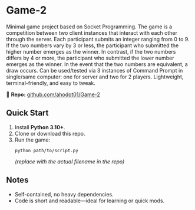 <h1>Game-2</h1>

<p>
  Minimal game project based on Socket Programming. The game is a competition between two client instances that interact with each other through the server. 
Each participant submits an integer ranging from 0 to 9. If the two numbers vary by 3 or less, the participant who submitted the higher number emerges as the winner. 
In contrast, if the two numbers differs by 4 or more, the participant who submitted the lower number emerges as the winner. In the event that the two numbers are 
equivalent, a draw occurs. Can be used/tested via 3 instances of Command Prompt in single/same computer: one for server and two for 2 players. Lightweight, terminal-friendly, and easy to tweak. 
</p>

<p>
  🔗 <strong>Repo:</strong>
  <a href="https://github.com/ahodot01/Game-2" target="_blank" rel="noopener noreferrer">
    github.com/ahodot01/Game-2
  </a>
</p>

<h2>Quick Start</h2>
<ol>
  <li>Install <strong>Python 3.10+</strong>.</li>
  <li>Clone or download this repo.</li>
  <li>Run the game:
    <pre><code>python path/to/script.py</code></pre>
    <em>(replace with the actual filename in the repo)</em>
  </li>
</ol>

<h2>Notes</h2>
<ul>
  <li>Self-contained, no heavy dependencies.</li>
  <li>Code is short and readable—ideal for learning or quick mods.</li>
</ul>
